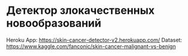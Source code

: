 # Детектор злокачественных новообразований
Heroku App: https://skin-cancer-detector-v2.herokuapp.com/
Dataset: https://www.kaggle.com/fanconic/skin-cancer-malignant-vs-benign
